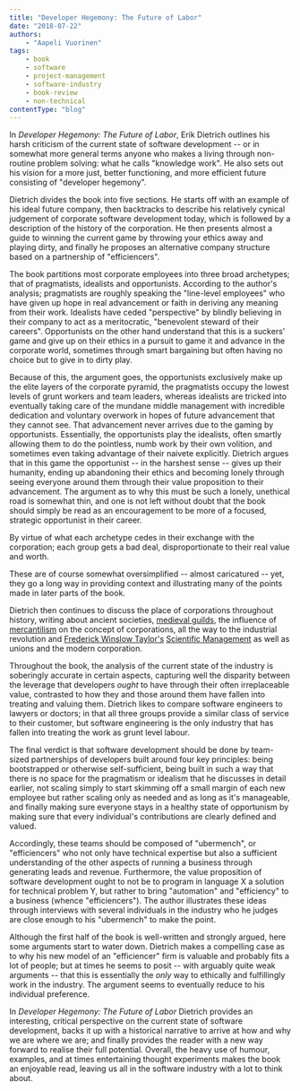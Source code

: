 ```yaml
---
title: "Developer Hegemony: The Future of Labor"
date: "2018-07-22"
authors:
    - "Aapeli Vuorinen"
tags:
    - book
    - software
    - project-management
    - software-industry
    - book-review
    - non-technical
contentType: "blog"
---
```


In *Developer Hegemony: The Future of Labor*, Erik Dietrich outlines his harsh criticism of the current state of software development -- or in somewhat more general terms anyone who makes a living through non-routine problem solving: what he calls "knowledge work". He also sets out his vision for a more just, better functioning, and more efficient future consisting of "developer hegemony".

Dietrich divides the book into five sections. He starts off with an example of his ideal future company, then backtracks to describe his relatively cynical judgement of corporate software development today, which is followed by a description of the history of the corporation. He then presents almost a guide to winning the current game by throwing your ethics away and playing dirty, and finally he proposes an alternative company structure based on a partnership of "efficiencers".

The book partitions most corporate employees into three broad archetypes; that of pragmatists, idealists and opportunists. According to the author's analysis; pragmatists are roughly speaking the "line-level employees" who have given up hope in real advancement or faith in deriving any meaning from their work. Idealists have ceded "perspective" by blindly believing in their company to act as a meritocratic, "benevolent steward of their careers". Opportunists on the other hand understand that this is a suckers' game and give up on their ethics in a pursuit to game it and advance in the corporate world, sometimes through smart bargaining but often having no choice but to give in to dirty play.

Because of this, the argument goes, the opportunists exclusively make up the elite layers of the corporate pyramid, the pragmatists occupy the lowest levels of grunt workers and team leaders,  whereas idealists are tricked into eventually taking care of the mundane middle management with incredible dedication and voluntary overwork in hopes of future advancement that they cannot see. That advancement never arrives due to the gaming by opportunists. Essentially, the opportunists play the idealists, often smartly allowing them to do the pointless, numb work by their own volition, and sometimes even taking advantage of their naivete explicitly. Dietrich argues that in this game the opportunist -- in the harshest sense -- gives up their humanity, ending up abandoning their ethics and becoming lonely through seeing everyone around them through their value proposition to their advancement. The argument as to why this must be such a lonely, unethical road is somewhat thin, and one is not left without doubt that the book should simply be read as an encouragement to be more of a focused, strategic opportunist in their career.

By virtue of what each archetype cedes in their exchange with the corporation; each group gets a bad deal, disproportionate to their real value and worth.

These are of course somewhat oversimplified -- almost caricatured -- yet, they go a long way in providing context and illustrating many of the points made in later parts of the book.

Dietrich then continues to discuss the place of corporations throughout history, writing about ancient societies, [medieval guilds](https://en.wikipedia.org/wiki/Guild), the influence of [mercantilism](https://en.wikipedia.org/wiki/Mercantilism) on the concept of corporations, all the way to the industrial revolution and [Frederick Winslow Taylor's](https://en.wikipedia.org/wiki/Frederick_Winslow_Taylor) [Scientific Management](https://en.wikipedia.org/wiki/The_Principles_of_Scientific_Management) as well as unions and the modern corporation.

Throughout the book, the analysis of the current state of the industry is soberingly accurate in certain aspects, capturing well the disparity between the leverage that developers *ought* to have through their often irreplaceable value, contrasted to how they and those around them have fallen into treating and valuing them. Dietrich likes to compare software engineers to lawyers or doctors; in that all three groups provide a similar class of service to their customer, but software engineering is the only industry that has fallen into treating the work as grunt level labour.

The final verdict is that software development should be done by team-sized partnerships of developers built around four key principles: being bootstrapped or otherwise self-sufficient, being built in such a way that there is no space for the pragmatism or idealism that he discusses in detail earlier, not scaling simply to start skimming off a small margin of each new employee but rather scaling only as needed and as long as it's manageable, and finally making sure everyone stays in a healthy state of opportunism by making sure that every individual's contributions are clearly defined and valued.

Accordingly, these teams should be composed of "ubermench", or "efficiencers" who not only have technical expertise but also a sufficient understanding of the other aspects of running a business through generating leads and revenue. Furthermore, the value proposition of software development ought to not be to program in language X a solution for technical problem Y, but rather to bring "automation" and "efficiency" to a business (whence "efficiencers"). The author illustrates these ideas through interviews with several individuals in the industry who he judges are close enough to his "ubermench" to make the point.

Although the first half of the book is well-written and strongly argued, here some arguments start to water down. Dietrich makes a compelling case as to why his new model of an "efficiencer" firm is valuable and probably fits a lot of people; but at times he seems to posit -- with arguably quite weak arguments -- that this is essentially the *only* way to ethically and fulfillingly work in the industry. The argument seems to eventually reduce to his individual preference.

In *Developer Hegemony: The Future of Labor* Dietrich provides an interesting, critical perspective on the current state of software development, backs it up with a historical narrative to arrive at how and why we are where we are; and finally provides the reader with a new way forward to realise their full potential. Overall, the heavy use of humour, examples, and at times entertaining thought experiments makes the book an enjoyable read, leaving us all in the software industry with a lot to think about.